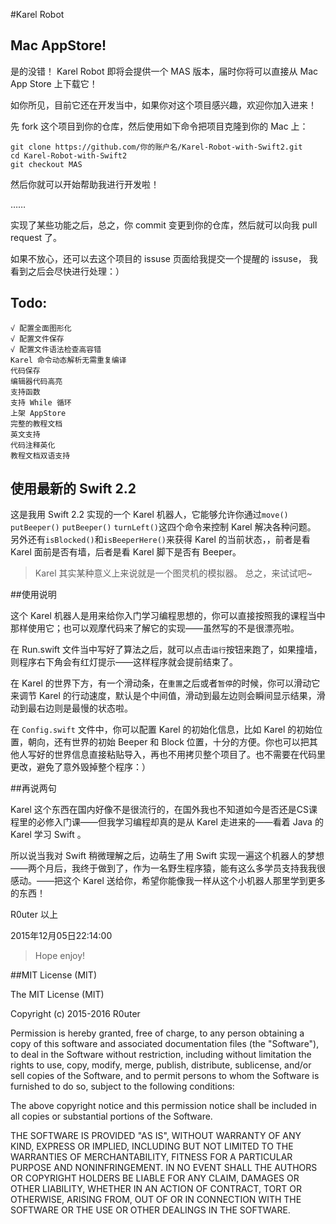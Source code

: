 #Karel Robot

## Mac AppStore!

是的没错！ Karel Robot 即将会提供一个 MAS 版本，届时你将可以直接从 Mac App Store 上下载它！

如你所见，目前它还在开发当中，如果你对这个项目感兴趣，欢迎你加入进来！

先 fork 这个项目到你的仓库，然后使用如下命令把项目克隆到你的 Mac 上：

    git clone https://github.com/你的账户名/Karel-Robot-with-Swift2.git
    cd Karel-Robot-with-Swift2
    git checkout MAS

然后你就可以开始帮助我进行开发啦！

……

实现了某些功能之后，总之，你 commit 变更到你的仓库，然后就可以向我 pull request 了。

如果不放心，还可以去这个项目的 issuse 页面给我提交一个提醒的 issuse， 我看到之后会尽快进行处理：）


Todo:
--------

    √ 配置全面图形化 
    √ 配置文件保存 
    √ 配置文件语法检查高容错
    Karel 命令动态解析无需重复编译
    代码保存
    编辑器代码高亮
    支持函数
    支持 While 循环
    上架 AppStore
    完整的教程文档
    英文支持
    代码注释英化
    教程文档双语支持


使用最新的 Swift 2.2
----
这是我用 Swift 2.2 实现的一个 Karel 机器人，它能够允许你通过`move()` `putBeeper()` `putBeeper()` `turnLeft()`这四个命令来控制 Karel 解决各种问题。
另外还有`isBlocked()`和`isBeeperHere()`来获得 Karel 的当前状态，，前者是看 Karel 面前是否有墙，后者是看 Karel 脚下是否有 Beeper。

>Karel 其实某种意义上来说就是一个图灵机的模拟器。
总之，来试试吧~


##使用说明

这个 Karel 机器人是用来给你入门学习编程思想的，你可以直接按照我的课程当中那样使用它；也可以观摩代码来了解它的实现——虽然写的不是很漂亮啦。

在 Run.swift 文件当中写好了算法之后，就可以点击`运行`按钮来跑了，如果撞墙，则程序右下角会有红灯提示——这样程序就会提前结束了。

在 Karel 的世界下方，有一个滑动条，在`重置`之后或者`暂停`的时候，你可以滑动它来调节 Karel 的行动速度，默认是个中间值，滑动到最左边则会瞬间显示结果，滑动到最右边则是最慢的状态啦。

在 `Config.swift` 文件中，你可以配置 Karel 的初始化信息，比如 Karel 的初始位置，朝向，还有世界的初始 Beeper 和 Block 位置，十分的方便。你也可以把其他人写好的世界信息直接粘贴导入，再也不用拷贝整个项目了。也不需要在代码里更改，避免了意外毁掉整个程序：）


##再说两句

Karel 这个东西在国内好像不是很流行的，在国外我也不知道如今是否还是CS课程里的必修入门课——但我学习编程却真的是从 Karel 走进来的——看着 Java 的 Karel 学习 Swift 。

所以说当我对 Swift 稍微理解之后，边萌生了用 Swift 实现一遍这个机器人的梦想——两个月后，我终于做到了，作为一名野生程序猿，能有这么多学员支持我我很感动。——把这个 Karel 送给你，希望你能像我一样从这个小机器人那里学到更多的东西！


R0uter 
以上

2015年12月05日22:14:00


>Hope enjoy!

##MIT License (MIT)

The MIT License (MIT)

Copyright (c) 2015-2016 R0uter

Permission is hereby granted, free of charge, to any person obtaining a copy
of this software and associated documentation files (the "Software"), to deal
in the Software without restriction, including without limitation the rights
to use, copy, modify, merge, publish, distribute, sublicense, and/or sell
copies of the Software, and to permit persons to whom the Software is
furnished to do so, subject to the following conditions:

The above copyright notice and this permission notice shall be included in all
copies or substantial portions of the Software.

THE SOFTWARE IS PROVIDED "AS IS", WITHOUT WARRANTY OF ANY KIND, EXPRESS OR
IMPLIED, INCLUDING BUT NOT LIMITED TO THE WARRANTIES OF MERCHANTABILITY,
FITNESS FOR A PARTICULAR PURPOSE AND NONINFRINGEMENT. IN NO EVENT SHALL THE
AUTHORS OR COPYRIGHT HOLDERS BE LIABLE FOR ANY CLAIM, DAMAGES OR OTHER
LIABILITY, WHETHER IN AN ACTION OF CONTRACT, TORT OR OTHERWISE, ARISING FROM,
OUT OF OR IN CONNECTION WITH THE SOFTWARE OR THE USE OR OTHER DEALINGS IN THE
SOFTWARE.
